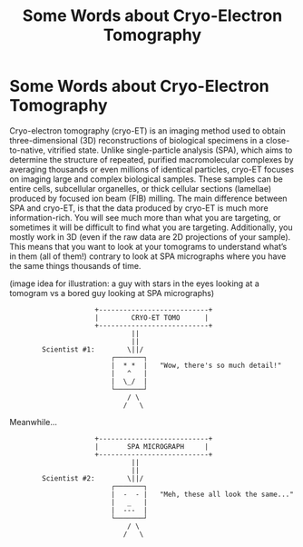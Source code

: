 ﻿---
layout: default
title: "Some Words about Cryo-Electron Tomography"
nav_order: 2
parent: "Welcome to Tomo101"
---

# Some Words about Cryo-Electron Tomography

Cryo-electron tomography (cryo-ET) is an imaging method used to obtain three-dimensional (3D) reconstructions of biological specimens in a close-to-native, vitrified state. Unlike single-particle analysis (SPA), which aims to determine the structure of repeated, purified macromolecular complexes by averaging thousands or even millions of identical particles, cryo-ET focuses on imaging large and complex biological samples. These samples can be entire cells, subcellular organelles, or thick cellular sections (lamellae) produced by focused ion beam (FIB) milling. The main difference between SPA and cryo-ET, is that the data produced by cryo-ET is much more information-rich. You will see much more than what you are targeting, or sometimes it will be difficult to find what you are targeting. Additionally, you mostly work in 3D (even if the raw data are 2D projections of your sample). This means that you want to look at your tomograms to understand what’s in them (all of them!) contrary to look at SPA micrographs where you have the same things thousands of time.

(image idea for illustration: a guy with stars in the eyes looking at a tomogram vs a bored guy looking at SPA micrographs)


                         +---------------------------+
                         |        CRYO-ET TOMO      |
                         +---------------------------+
                                  ||
                                  ||
            Scientist #1:        \||/
                             ┌───────┐
                             |  * *  |   "Wow, there's so much detail!"
                             |   ^   |
                             |  \_/  |
                             └───────┘
                                 / \
                                /   \


Meanwhile...

                         +---------------------------+
                         |       SPA MICROGRAPH     |
                         +---------------------------+
                                  ||
                                  ||
            Scientist #2:        \||/
                             ┌───────┐
                             |  -  - |   "Meh, these all look the same..."
                             |   _   |
                             |  ---  |
                             └───────┘
                                 / \
                                /   \


